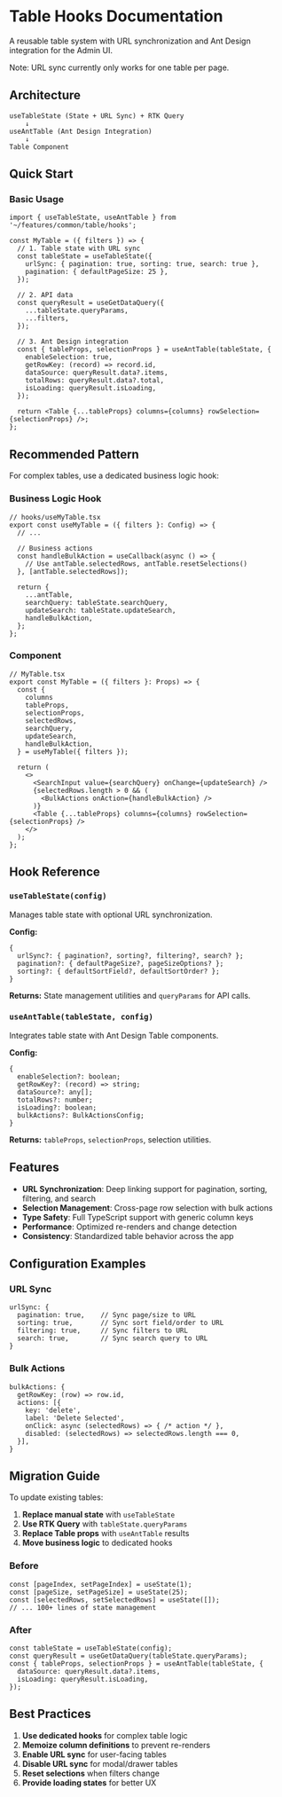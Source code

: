 # Table Hooks Documentation

A reusable table system with URL synchronization and Ant Design integration for the Admin UI.

Note: URL sync currently only works for one table per page.

## Architecture

```
useTableState (State + URL Sync) + RTK Query
    ↓
useAntTable (Ant Design Integration)
    ↓
Table Component
```

## Quick Start

### Basic Usage

```tsx
import { useTableState, useAntTable } from '~/features/common/table/hooks';

const MyTable = ({ filters }) => {
  // 1. Table state with URL sync
  const tableState = useTableState({
    urlSync: { pagination: true, sorting: true, search: true },
    pagination: { defaultPageSize: 25 },
  });

  // 2. API data
  const queryResult = useGetDataQuery({
    ...tableState.queryParams,
    ...filters,
  });

  // 3. Ant Design integration
  const { tableProps, selectionProps } = useAntTable(tableState, {
    enableSelection: true,
    getRowKey: (record) => record.id,
    dataSource: queryResult.data?.items,
    totalRows: queryResult.data?.total,
    isLoading: queryResult.isLoading,
  });

  return <Table {...tableProps} columns={columns} rowSelection={selectionProps} />;
};
```

## Recommended Pattern

For complex tables, use a dedicated business logic hook:

### Business Logic Hook

```tsx
// hooks/useMyTable.tsx
export const useMyTable = ({ filters }: Config) => {
  // ...

  // Business actions
  const handleBulkAction = useCallback(async () => {
    // Use antTable.selectedRows, antTable.resetSelections()
  }, [antTable.selectedRows]);

  return {
    ...antTable,
    searchQuery: tableState.searchQuery,
    updateSearch: tableState.updateSearch,
    handleBulkAction,
  };
};
```

### Component

```tsx
// MyTable.tsx
export const MyTable = ({ filters }: Props) => {
  const {
    columns
    tableProps,
    selectionProps,
    selectedRows,
    searchQuery,
    updateSearch,
    handleBulkAction,
  } = useMyTable({ filters });

  return (
    <>
      <SearchInput value={searchQuery} onChange={updateSearch} />
      {selectedRows.length > 0 && (
        <BulkActions onAction={handleBulkAction} />
      )}
      <Table {...tableProps} columns={columns} rowSelection={selectionProps} />
    </>
  );
};
```

## Hook Reference

### `useTableState(config)`

Manages table state with optional URL synchronization.

**Config:**
```tsx
{
  urlSync?: { pagination?, sorting?, filtering?, search? };
  pagination?: { defaultPageSize?, pageSizeOptions? };
  sorting?: { defaultSortField?, defaultSortOrder? };
}
```

**Returns:** State management utilities and `queryParams` for API calls.

### `useAntTable(tableState, config)`

Integrates table state with Ant Design Table components.

**Config:**
```tsx
{
  enableSelection?: boolean;
  getRowKey?: (record) => string;
  dataSource?: any[];
  totalRows?: number;
  isLoading?: boolean;
  bulkActions?: BulkActionsConfig;
}
```

**Returns:** `tableProps`, `selectionProps`, selection utilities.

## Features

- **URL Synchronization**: Deep linking support for pagination, sorting, filtering, and search
- **Selection Management**: Cross-page row selection with bulk actions
- **Type Safety**: Full TypeScript support with generic column keys
- **Performance**: Optimized re-renders and change detection
- **Consistency**: Standardized table behavior across the app

## Configuration Examples

### URL Sync
```tsx
urlSync: {
  pagination: true,    // Sync page/size to URL
  sorting: true,       // Sync sort field/order to URL
  filtering: true,     // Sync filters to URL
  search: true,        // Sync search query to URL
}
```

### Bulk Actions
```tsx
bulkActions: {
  getRowKey: (row) => row.id,
  actions: [{
    key: 'delete',
    label: 'Delete Selected',
    onClick: async (selectedRows) => { /* action */ },
    disabled: (selectedRows) => selectedRows.length === 0,
  }],
}
```

## Migration Guide

To update existing tables:

1. **Replace manual state** with `useTableState`
2. **Use RTK Query** with `tableState.queryParams`
3. **Replace Table props** with `useAntTable` results
4. **Move business logic** to dedicated hooks

### Before
```tsx
const [pageIndex, setPageIndex] = useState(1);
const [pageSize, setPageSize] = useState(25);
const [selectedRows, setSelectedRows] = useState([]);
// ... 100+ lines of state management
```

### After
```tsx
const tableState = useTableState(config);
const queryResult = useGetDataQuery(tableState.queryParams);
const { tableProps, selectionProps } = useAntTable(tableState, {
  dataSource: queryResult.data?.items,
  isLoading: queryResult.isLoading,
});
```

## Best Practices

1. **Use dedicated hooks** for complex table logic
2. **Memoize column definitions** to prevent re-renders
3. **Enable URL sync** for user-facing tables
4. **Disable URL sync** for modal/drawer tables
5. **Reset selections** when filters change
6. **Provide loading states** for better UX
